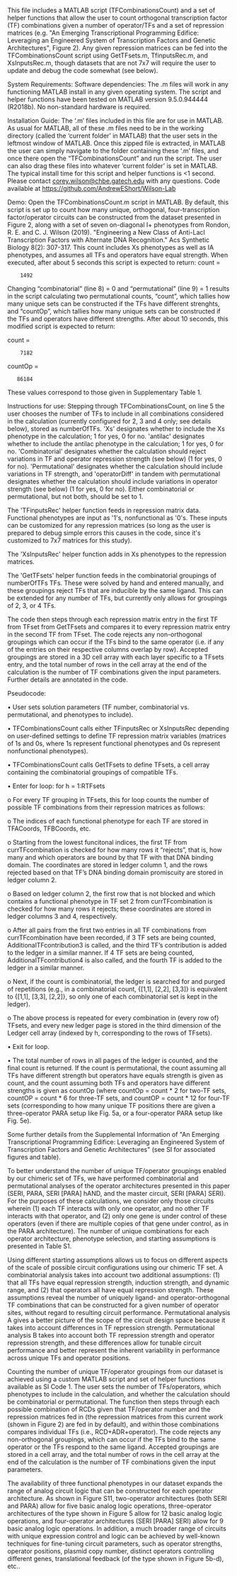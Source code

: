 This file includes a MATLAB script (TFCombinationsCount) and a set of helper functions that allow the user to count orthogonal transcription factor (TF) combinations given a number of operator/TFs and a set of repression matrices (e.g. "An Emerging Transcriptional Programming Edifice: Leveraging an Engineered System of Transcription Factors and Genetic Architectures", Figure 2). Any given repression matrices can be fed into the TFCombinationsCount script using GetTFsets.m, TfinputsRec.m, and XsInputsRec.m, though datasets that are not 7x7 will require the user to update and debug the code somewhat (see below). 

System Requirements:
Software dependencies: The .m files will work in any functioning MATLAB install in any given operating system. The script and helper functions have been tested on MATLAB version 9.5.0.944444 (R2018b). No non-standard hardware is required.

Installation Guide: 
The ‘.m’ files included in this file are for use in MATLAB. As usual for MATLAB, all of these .m files need to be in the working directory (called the ‘current folder’ in MATLAB) that the user sets in the leftmost window of MATLAB. Once this zipped file is extracted, in MATLAB the user can simply navigate to the folder containing these ‘.m’ files, and once there open the “TFCombinationsCount” and run the script.  The user can also drag these files into whatever ‘current folder’ is set in MATLAB. 
The typical install time for this script and helper functions is <1 second. 
Please contact corey.wilson@chbe.gatech.edu with any questions. 
Code available at https://github.com/AndrewEShort/Wilson-Lab

Demo: 
Open the TFCombinationsCount.m script in MATLAB. By default, this script is set up to count how many unique, orthogonal, four-transcription factor/operator circuits can be constructed from the dataset presented in Figure 2, along with a set of seven on-diagonal I+ phenotypes from Rondon, R. E. and C. J. Wilson (2019). "Engineering a New Class of Anti-LacI Transcription Factors with Alternate DNA Recognition." Acs Synthetic Biology 8(2): 307-317. This count includes Xs phenotypes as well as IA phenotypes, and assumes all TFs and operators have equal strength. When executed, after about 5 seconds this script is expected to return:
count =

        1492

Changing “combinatorial” (line 8) = 0 and “permutational” (line 9) = 1 results in the script calculating two permutational counts, “count”, which tallies how many unique sets can be constructed if the TFs have different strenghts, and “countOp”, which tallies how many unique sets can be constructed if the TFs and operators have different strengths. After about 10 seconds, this modified script is expected to return:

count =

        7182


countOp =

       86184
These values correspond to those given in Supplementary Table 1. 


Instructions for use:
Stepping through TFCombinationsCount, on line 5 the user chooses the number of TFs to include in all combinations considered in the calculation (currently configured for 2, 3 and 4 only; see details below), stored as numberOfTFs. 'Xs' designates whether to include the Xs phenotype in the calculation; 1 for yes, 0 for no. 'antilac' designates whether to include the antilac phenotype in the calculation; 1 for yes, 0 for no. 'Combinatorial' designates whether the calculation should reject variations in TF and operator repression strength (see below) (1 for yes, 0 for no). 'Permutational' designates whether the calculation should include variations in TF strength, and 'operatorDiff' in tandem with permutational designates whether the calculation should include variations in operator strength (see below) (1 for yes, 0 for no). Either combinatorial or permutational, but not both, should be set to 1. 

The 'TFinputsRec' helper function feeds in repression matrix data. Functional phenotypes are input as '1's, nonfunctional as '0's. These inputs can be customized for any repression matrices (so long as the user is prepared to debug simple errors this causes in the code, since it's customized to 7x7 matrices for this study). 

The 'XsInputsRec' helper function adds in Xs phenotypes to the repression matrices.

The 'GetTFsets' helper function feeds in the combinatorial groupings of numberOfTFs TFs. These were solved by hand and entered manually, and these groupings reject TFs that are inducible by the same ligand. This can be extended for any number of TFs, but currently only allows for groupings of 2, 3, or 4 TFs. 

The code then steps through each repression matrix entry in the first TF from TFset from GetTFsets and compares it to every repression matrix entry in the second TF from TFset. The code rejects any non-orthogonal groupings which can occur if the TFs bind to the same operator (i.e. if any of the entries on their respective columns overlap by row). Accepted groupings are stored in a 3D cell array with each layer specific to a TFsets entry, and the total number of rows in the cell array at the end of the calculation is the number of TF combinations given the input parameters. Further details are annotated in the code.

Pseudocode: 

•	User sets solution parameters (TF number, combinatorial vs. permutational, and phenotypes to include).

•	TFCombinationsCount calls either TFinputsRec or XsInputsRec depending on user-defined settings to define TF repression matrix variables (matrices of 1s and 0s, where 1s represent functional phenotypes and 0s represent nonfunctional phenotypes).

•	TFCombinationsCount calls GetTFsets to define TFsets, a cell array containing the combinatorial groupings of compatible TFs. 

•	Enter for loop: for h = 1:RTFsets 

o	For every TF grouping in TFsets, this for loop counts the number of possible TF combinations from their repression matrices as follows:

o	The indices of each functional phenotype for each TF are stored in TFACoords, TFBCoords, etc.

o	Starting from the lowest funcitonal indices, the first TF from currTFcombination is checked for how many rows it “rejects”, that is, how many and which operators are bound by that TF with that DNA binding domain. The coordinates are stored in ledger column 1, and the rows rejected based on that TF’s DNA binding domain promiscuity are stored in ledger column 2. 

o	Based on ledger column 2, the first row that is not blocked and which contains a functional phenotype in TF set 2 from currTFcombination is checked for how many rows it rejects; these coordinates are stored in ledger columns 3 and 4, respectively. 

o	After all pairs from the first two entries in all TF combinations from currTFcombination have been recorded, if 3 TF sets are being counted, AdditionalTFcontribution3 is called, and the third TF’s contribution is added to the ledger in a similar manner. If 4 TF sets are being counted, AdditionalTFcontribution4 is also called, and the fourth TF is added to the ledger in a similar manner. 

o	Next, if the count is combinatorial, the ledger is searched for and purged of repetitions (e.g., in a combinatorial count, {[1,1], [2,2], [3,3]} is equivalent to {[1,1], [3,3], [2,2]}, so only one of each combinatorial set is kept in the ledger).

o	The above process is repeated for every combination in (every row of) TFsets, and every new ledger page is stored in the third dimension of the Ledger cell array (indexed by h, corresponding to the rows of TFsets).

•	Exit for loop.

•	The total number of rows in all pages of the ledger is counted, and the final count is returned. If the count is permutational, the count assuming all TFs have different strength but operators have equals strength is given as count, and the count assuming both TFs and operators have different strengths is given as countOp (where countOp = count * 2 for two-TF sets, countOP = count * 6 for three-TF sets, and countOP = count * 12 for four-TF sets (corresponding to how many unique TF positions there are given a three-operator PARA setup like Fig. 5a, or a four-operator PARA setup like Fig. 5e). 



Some further details from the Supplemental Information of "An Emerging Transcriptional Programming Edifice: Leveraging an Engineered System of Transcription Factors and Genetic Architectures" (see SI for associated figures and table).

To better understand the number of unique TF/operator groupings enabled by our chimeric set of TFs, we have performed combinatorial and permutational analyses of the operator architectures presented in this paper (SERI, PARA, SERI [PARA] hAND, and the master circuit, SERI [PARA] SERI). For the purposes of these calculations, we consider only those circuits wherein (1) each TF interacts with only one operator, and no other TF interacts with that operator, and (2) only one gene is under control of these operators (even if there are multiple copies of that gene under control, as in the PARA architecture). The number of unique combinations for each operator architecture, phenotype selection, and starting assumptions is presented in Table S1.

Using different starting assumptions allows us to focus on different aspects of the scale of possible circuit configurations using our chimeric TF set. A combinatorial analysis takes into account two additional assumptions: (1) that all TFs have equal repression strength, induction strength, and dynamic range, and (2) that operators all have equal repression strength. These assumptions reveal the number of uniquely ligand- and operator-orthogonal TF combinations that can be constructed for a given number of operator sites, without regard to resulting circuit performance. Permutational analysis A gives a better picture of the scope of the circuit design space because it takes into account differences in TF repression strength. Permutational analysis B takes into account both TF repression strength and operator repression strength, and these differences allow for tunable circuit performance and better represent the inherent variability in performance across unique TFs and operator positions.

Counting the number of unique TF/operator groupings from our dataset is achieved using a custom MATLAB script and set of helper functions available as SI Code 1. The user sets the number of TFs/operators, which phenotypes to include in the calculation, and whether the calculation should be combinatorial or permutational. The function then steps through each possible combination of RCDs given that TF/operator number and the repression matrices fed in (the repression matrices from this current work (shown in Figure 2) are fed in by default), and within those combinations compares individual TFs (i.e., RCD+ADR+operator). The code rejects any non-orthogonal groupings, which can occur if the TFs bind to the same operator or the TFs respond to the same ligand. Accepted groupings are stored in a cell array, and the total number of rows in the cell array at the end of the calculation is the number of TF combinations given the input parameters.

The availability of three functional phenotypes in our dataset expands the range of analog circuit logic that can be constructed for each operator architecture. As shown in Figure S11, two-operator architectures (both SERI and PARA) allow for five basic analog logic operations, three-operator architectures of the type shown in Figure 5 allow for 12 basic analog logic operations, and four-operator architectures (SERI [PARA] SERI) allow for 9 basic analog logic operations. In addition, a much broader range of circuits with unique expression control and logic can be achieved by well-known techniques for fine-tuning circuit parameters, such as operator strengths, operator positions, plasmid copy number, distinct operators controlling different genes, translational feedback (of the type shown in Figure 5b-d), etc..

